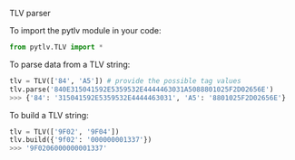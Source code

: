 
TLV parser

To import the pytlv module in your code:
```python
from pytlv.TLV import *

```


To parse data from a TLV string:
```python
tlv = TLV(['84', 'A5']) # provide the possible tag values
tlv.parse('840E315041592E5359532E4444463031A5088801025F2D02656E')
>>> {'84': '315041592E5359532E4444463031', 'A5': '8801025F2D02656E'}

```

To build a TLV string:
```python
tlv = TLV(['9F02', '9F04'])
tlv.build({'9f02': '000000001337'})
>>> '9F0206000000001337'

```

